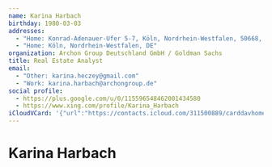 ```yaml
---
name: Karina Harbach
birthday: 1980-03-03
addresses:
  - "Home: Konrad-Adenauer-Ufer 5-7, Köln, Nordrhein-Westfalen, 50668, DE"
  - "Home: Köln, Nordrhein-Westfalen, DE"
organization: Archon Group Deutschland GmbH / Goldman Sachs
title: Real Estate Analyst
email:
  - "Other: karina.heczey@gmail.com"
  - "Work: karina.harbach@archongroup.de"
social profile:
  - https://plus.google.com/u/0/115596548462001434580
  - https://www.xing.com/profile/Karina_Harbach
iCloudVCard: '{"url":"https://contacts.icloud.com/311500889/carddavhome/card/Y2ZjNWJhY2EtNzg2ZS00MTBkLThiYzMtYjBlYzFlYjk0NjFi.vcf","etag":"\"kmfhe1uk\"","data":"BEGIN:VCARD\r\nVERSION:3.0\r\nFN:\r\nN:Harbach;Karina;;;\r\nUID:cfc5baca-786e-410d-8bc3-b0ec1eb9461b\r\nBDAY;VALUE=date:1980-03-03\r\nADR;TYPE=HOME:;;Konrad-Adenauer-Ufer 5-7;Köln;Nordrhein-Westfalen;50668;DE;\r\nADR;TYPE=HOME:;;;Köln;Nordrhein-Westfalen;;DE;\r\nWP1.X-ABLABEL:Work\r\nWP2.X-ABLABEL:Home\r\nWP3.X-ABLABEL:Work\r\nWP4.X-ABLABEL:Home\r\nitem0.X-ABLABEL:google\r\nitem5.X-ABLABEL:xing\r\nPRODID:ez-vcard 0.9.13-fc\r\nREV:2025-04-03T22:05:53Z\r\nORG:Archon Group Deutschland GmbH / Goldman Sachs;\r\nTITLE:Real Estate Analyst\r\nEMAIL;TYPE=OTHER:karina.heczey@gmail.com\r\nEMAIL;TYPE=WORK:karina.harbach@archongroup.de\r\nPHOTO;VALUE=uri:https://gateway.icloud.com/contacts/311500889/ck/card/5b126\r\n 6df5f4b99571e6338f6ae2a44c4\r\nitem0.X-SOCIALPROFILE;X-USER=karina.heczey:https://plus.google.com/u/0/1155\r\n 96548462001434580\r\nitem5.X-SOCIALPROFILE;X-USER=Karina_Harbach:https://www.xing.com/profile/Ka\r\n rina_Harbach\r\nEND:VCARD"}'
---
```

# Karina Harbach